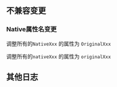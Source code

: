 ## 不兼容变更 
### Native属性名变更

调整所有的`NativeXxx` 的属性为 `OriginalXxx`

调整所有的`nativeXxx` 的属性为 `originalXxx`

## 其他日志
